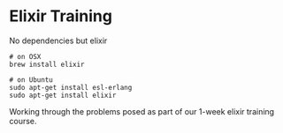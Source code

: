 # Elixir Training

No dependencies but elixir

```
# on OSX
brew install elixir

# on Ubuntu
sudo apt-get install esl-erlang
sudo apt-get install elixir
```

Working through the problems posed as part of our 1-week elixir training course.
